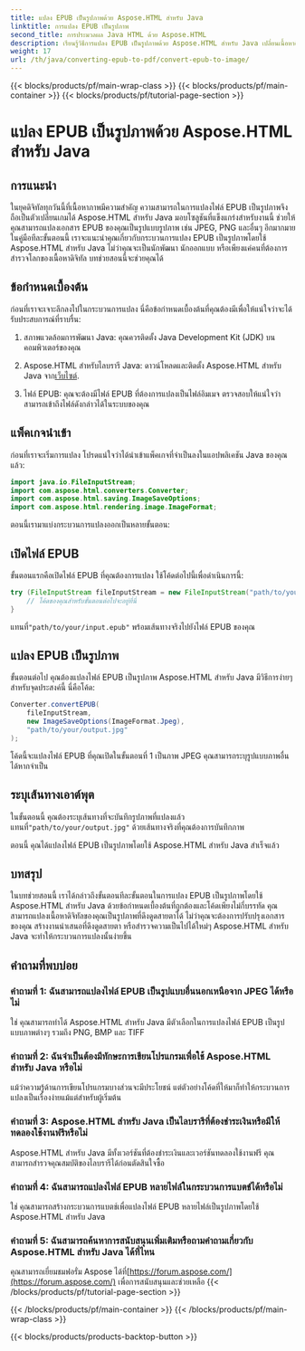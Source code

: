 ```yaml
---
title: แปลง EPUB เป็นรูปภาพด้วย Aspose.HTML สำหรับ Java
linktitle: การแปลง EPUB เป็นรูปภาพ
second_title: การประมวลผล Java HTML ด้วย Aspose.HTML
description: เรียนรู้วิธีการแปลง EPUB เป็นรูปภาพด้วย Aspose.HTML สำหรับ Java เปลี่ยนเนื้อหาดิจิทัลของคุณได้อย่างง่ายดาย มีคู่มือทีละขั้นตอนรวมอยู่ด้วย
weight: 17
url: /th/java/converting-epub-to-pdf/convert-epub-to-image/
---
```


{{< blocks/products/pf/main-wrap-class >}}
{{< blocks/products/pf/main-container >}}
{{< blocks/products/pf/tutorial-page-section >}}

# แปลง EPUB เป็นรูปภาพด้วย Aspose.HTML สำหรับ Java


## การแนะนำ

ในยุคดิจิทัลทุกวันนี้ที่เนื้อหาภาพมีความสำคัญ ความสามารถในการแปลงไฟล์ EPUB เป็นรูปภาพจึงถือเป็นตัวเปลี่ยนเกมได้ Aspose.HTML สำหรับ Java มอบโซลูชันที่แข็งแกร่งสำหรับงานนี้ ช่วยให้คุณสามารถแปลงเอกสาร EPUB ของคุณเป็นรูปแบบรูปภาพ เช่น JPEG, PNG และอื่นๆ อีกมากมาย ในคู่มือทีละขั้นตอนนี้ เราจะแนะนำคุณเกี่ยวกับกระบวนการแปลง EPUB เป็นรูปภาพโดยใช้ Aspose.HTML สำหรับ Java ไม่ว่าคุณจะเป็นนักพัฒนา นักออกแบบ หรือเพียงแค่คนที่ต้องการสำรวจโลกของเนื้อหาดิจิทัล บทช่วยสอนนี้จะช่วยคุณได้

## ข้อกำหนดเบื้องต้น

ก่อนที่เราจะเจาะลึกลงไปในกระบวนการแปลง นี่คือข้อกำหนดเบื้องต้นที่คุณต้องมีเพื่อให้แน่ใจว่าจะได้รับประสบการณ์ที่ราบรื่น:

1. สภาพแวดล้อมการพัฒนา Java: คุณควรติดตั้ง Java Development Kit (JDK) บนคอมพิวเตอร์ของคุณ

2.  Aspose.HTML สำหรับไลบรารี Java: ดาวน์โหลดและติดตั้ง Aspose.HTML สำหรับ Java จาก[เว็บไซต์](https://releases.aspose.com/html/java/).

3. ไฟล์ EPUB: คุณจะต้องมีไฟล์ EPUB ที่ต้องการแปลงเป็นไฟล์อิมเมจ ตรวจสอบให้แน่ใจว่าสามารถเข้าถึงไฟล์ดังกล่าวได้ในระบบของคุณ

## แพ็คเกจนำเข้า

ก่อนที่เราจะเริ่มการแปลง โปรดแน่ใจว่าได้นำเข้าแพ็คเกจที่จำเป็นลงในแอปพลิเคชัน Java ของคุณแล้ว:

```java
import java.io.FileInputStream;
import com.aspose.html.converters.Converter;
import com.aspose.html.saving.ImageSaveOptions;
import com.aspose.html.rendering.image.ImageFormat;
```

ตอนนี้เรามาแบ่งกระบวนการแปลงออกเป็นหลายขั้นตอน:

## เปิดไฟล์ EPUB

ขั้นตอนแรกคือเปิดไฟล์ EPUB ที่คุณต้องการแปลง ใช้โค้ดต่อไปนี้เพื่อดำเนินการนี้:

```java
try (FileInputStream fileInputStream = new FileInputStream("path/to/your/input.epub")) {
    // โค้ดของคุณสำหรับขั้นตอนต่อไปจะอยู่ที่นี่
}
```

 แทนที่`"path/to/your/input.epub"` พร้อมเส้นทางจริงไปยังไฟล์ EPUB ของคุณ

## แปลง EPUB เป็นรูปภาพ

ขั้นตอนต่อไป คุณต้องแปลงไฟล์ EPUB เป็นรูปภาพ Aspose.HTML สำหรับ Java มีวิธีการง่ายๆ สำหรับจุดประสงค์นี้ นี่คือโค้ด:

```java
Converter.convertEPUB(
    fileInputStream,
    new ImageSaveOptions(ImageFormat.Jpeg),
    "path/to/your/output.jpg"
);
```

โค้ดนี้จะแปลงไฟล์ EPUB ที่คุณเปิดในขั้นตอนที่ 1 เป็นภาพ JPEG คุณสามารถระบุรูปแบบภาพอื่นได้หากจำเป็น

## ระบุเส้นทางเอาต์พุต

ในขั้นตอนนี้ คุณต้องระบุเส้นทางที่จะบันทึกรูปภาพที่แปลงแล้ว แทนที่`"path/to/your/output.jpg"` ด้วยเส้นทางจริงที่คุณต้องการบันทึกภาพ

ตอนนี้ คุณได้แปลงไฟล์ EPUB เป็นรูปภาพโดยใช้ Aspose.HTML สำหรับ Java สำเร็จแล้ว

## บทสรุป

ในบทช่วยสอนนี้ เราได้กล่าวถึงขั้นตอนทีละขั้นตอนในการแปลง EPUB เป็นรูปภาพโดยใช้ Aspose.HTML สำหรับ Java ด้วยข้อกำหนดเบื้องต้นที่ถูกต้องและโค้ดเพียงไม่กี่บรรทัด คุณสามารถแปลงเนื้อหาดิจิทัลของคุณเป็นรูปภาพที่ดึงดูดสายตาได้ ไม่ว่าคุณจะต้องการปรับปรุงเอกสารของคุณ สร้างงานนำเสนอที่ดึงดูดสายตา หรือสำรวจความเป็นไปได้ใหม่ๆ Aspose.HTML สำหรับ Java จะทำให้กระบวนการแปลงนั้นง่ายขึ้น

## คำถามที่พบบ่อย

### คำถามที่ 1: ฉันสามารถแปลงไฟล์ EPUB เป็นรูปแบบอื่นนอกเหนือจาก JPEG ได้หรือไม่
ใช่ คุณสามารถทำได้ Aspose.HTML สำหรับ Java มีตัวเลือกในการแปลงไฟล์ EPUB เป็นรูปแบบภาพต่างๆ รวมถึง PNG, BMP และ TIFF

### คำถามที่ 2: ฉันจำเป็นต้องมีทักษะการเขียนโปรแกรมเพื่อใช้ Aspose.HTML สำหรับ Java หรือไม่
แม้ว่าความรู้ด้านการเขียนโปรแกรมบางส่วนจะมีประโยชน์ แต่ตัวอย่างโค้ดที่ให้มาก็ทำให้กระบวนการแปลงเป็นเรื่องง่ายแม้แต่สำหรับผู้เริ่มต้น

### คำถามที่ 3: Aspose.HTML สำหรับ Java เป็นไลบรารีที่ต้องชำระเงินหรือมีให้ทดลองใช้งานฟรีหรือไม่
Aspose.HTML สำหรับ Java มีทั้งเวอร์ชันที่ต้องชำระเงินและเวอร์ชันทดลองใช้งานฟรี คุณสามารถสำรวจคุณสมบัติของไลบรารีได้ก่อนตัดสินใจซื้อ

### คำถามที่ 4: ฉันสามารถแปลงไฟล์ EPUB หลายไฟล์ในกระบวนการแบตช์ได้หรือไม่
ใช่ คุณสามารถสร้างกระบวนการแบตช์เพื่อแปลงไฟล์ EPUB หลายไฟล์เป็นรูปภาพโดยใช้ Aspose.HTML สำหรับ Java

### คำถามที่ 5: ฉันสามารถค้นหาการสนับสนุนเพิ่มเติมหรือถามคำถามเกี่ยวกับ Aspose.HTML สำหรับ Java ได้ที่ไหน
 คุณสามารถเยี่ยมชมฟอรั่ม Aspose ได้ที่[https://forum.aspose.com/](https://forum.aspose.com/) เพื่อการสนับสนุนและช่วยเหลือ
{{< /blocks/products/pf/tutorial-page-section >}}

{{< /blocks/products/pf/main-container >}}
{{< /blocks/products/pf/main-wrap-class >}}

{{< blocks/products/products-backtop-button >}}
